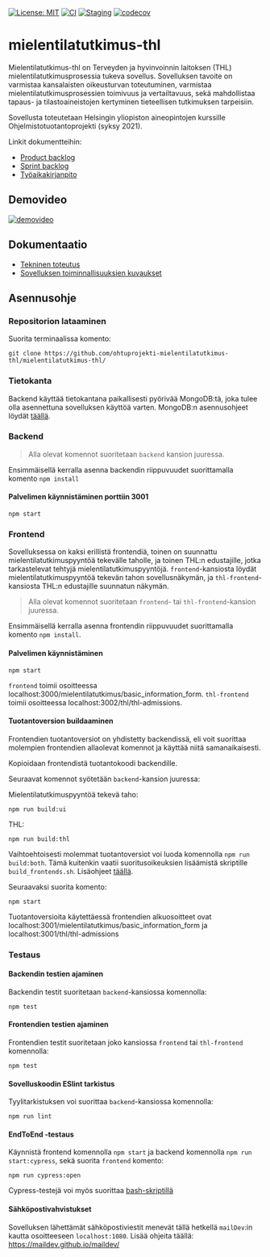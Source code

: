 [![License: MIT](https://img.shields.io/badge/License-MIT-yellow.svg)](https://opensource.org/licenses/MIT)
[![CI](https://github.com/ohtuprojekti-mielentilatutkimus-thl/mielentilatutkimus-thl/actions/workflows/cd.yml/badge.svg)](https://github.com/ohtuprojekti-mielentilatutkimus-thl/mielentilatutkimus-thl/actions/workflows/cd.yml)
[![Staging](https://github.com/ohtuprojekti-mielentilatutkimus-thl/mielentilatutkimus-thl/actions/workflows/staging.yml/badge.svg)](https://github.com/ohtuprojekti-mielentilatutkimus-thl/mielentilatutkimus-thl/actions/workflows/staging.yml)
[![codecov](https://codecov.io/gh/ohtuprojekti-mielentilatutkimus-thl/mielentilatutkimus-thl/branch/codecov/graph/badge.svg?token=rx0tIT6gVh)](https://codecov.io/gh/ohtuprojekti-mielentilatutkimus-thl/mielentilatutkimus-thl)

# mielentilatutkimus-thl

Mielentilatutkimus-thl on Terveyden ja hyvinvoinnin laitoksen (THL) mielentilatutkimusprosessia tukeva sovellus. Sovelluksen tavoite on varmistaa kansalaisten oikeusturvan toteutuminen, varmistaa mielentilatutkimusprosessien toimivuus ja vertailtavuus, sekä mahdollistaa tapaus- ja tilastoaineistojen kertyminen tieteellisen tutkimuksen tarpeisiin. 

Sovellusta toteutetaan Helsingin yliopiston aineopintojen kurssille Ohjelmistotuotantoprojekti (syksy 2021).

Linkit dokumentteihin:

* [Product backlog](https://docs.google.com/spreadsheets/d/1g_P3_va9YlYGpdnrq8FU41d5oZMHb35h9sNbHyAd-OI/edit#gid=512054485)
* [Sprint backlog](https://docs.google.com/spreadsheets/d/1kkBy4tXDKeBQ4vNx6RjYenB6CSsVMmcFq5vtddrigGc/edit#gid=2080422479)
* [Työaikakirjanpito](https://docs.google.com/spreadsheets/d/1p0x6vLt4iKnx1ox4t_BIjJfagC9palWiz4syX8-ceUE/edit#gid=0)

## Demovideo
[![demovideo](https://img.youtube.com/vi/GNzB9eid5cI/0.jpg)](https://www.youtube.com/watch?v=GNzB9eid5cI)

## Dokumentaatio


* [Tekninen toteutus](https://github.com/ohtuprojekti-mielentilatutkimus-thl/mielentilatutkimus-thl/tree/main/dokumentaatio/toteutus.md)
* [Sovelluksen toiminnallisuuksien kuvaukset](https://docs.google.com/document/d/1eri57ZCDeMbGBXXQlGoBN3HUaykOZMgz1Ea3049YLCo/edit?usp=sharing)

## Asennusohje

### Repositorion lataaminen

Suorita terminaalissa komento:
```
git clone https://github.com/ohtuprojekti-mielentilatutkimus-thl/mielentilatutkimus-thl/
```

### Tietokanta

Backend käyttää tietokantana paikallisesti pyörivää MongoDB:tä, joka tulee olla asennettuna sovelluksen käyttöä varten. MongoDB:n asennusohjeet löydät [täällä](https://docs.mongodb.com/manual/administration/install-community/).

### Backend

> Alla olevat komennot suoritetaan `backend` kansion juuressa.

Ensimmäisellä kerralla asenna backendin riippuvuudet suorittamalla komento `npm install`

#### Palvelimen käynnistäminen porttiin 3001
```
npm start
```


### Frontend

Sovelluksessa on kaksi erillistä frontendiä, toinen on suunnattu mielentilatutkimuspyyntöä tekevälle taholle, ja toinen THL:n edustajille, jotka tarkastelevat tehtyjä mielentilatutkimuspyyntöjä. `frontend`-kansiosta löydät mielentilatutkimuspyyntöä tekevän tahon sovellusnäkymän, ja `thl-frontend`-kansiosta THL:n edustajille suunnatun näkymän.

> Alla olevat komennot suoritetaan `frontend`- tai `thl-frontend`-kansion juuressa.

Ensimmäisellä kerralla asenna frontendin riippuvuudet suorittamalla komento `npm install`. 

#### Palvelimen käynnistäminen
```
npm start
```

`frontend` toimii osoitteessa localhost:3000/mielentilatutkimus/basic_information_form.
`thl-frontend` toimii osoitteessa localhost:3002/thl/thl-admissions.

#### Tuotantoversion buildaaminen

Frontendien tuotantoversiot on yhdistetty backendissä, eli voit suorittaa molempien frontendien allaolevat komennot ja käyttää niitä samanaikaisesti.

Kopioidaan frontendistä tuotantokoodi backendille.

Seuraavat komennot syötetään `backend`-kansion juuressa:

Mielentilatutkimuspyyntöä tekevä taho:
```
npm run build:ui
```

THL:
```
npm run build:thl
```

Vaihtoehtoisesti molemmat tuotantoversiot voi luoda komennolla `npm run build:both`. Tämä kuitenkin vaatii suoritusoikeuksien lisäämistä skriptille `build_frontends.sh`. Lisäohjeet [täällä](https://github.com/ohtuprojekti-mielentilatutkimus-thl/mielentilatutkimus-thl/tree/main/scripts).

Seuraavaksi suorita komento:

```
npm start
```
Tuotantoversioita käytettäessä frontendien alkuosoitteet ovat localhost:3001/mielentilatutkimus/basic_information_form ja localhost:3001/thl/thl-admissions

### Testaus

#### Backendin testien ajaminen

Backendin testit suoritetaan `backend`-kansiossa komennolla:

```
npm test
```

#### Frontendien testien ajaminen

Frontendien testit suoritetaan joko kansiossa `frontend` tai `thl-frontend` komennolla:

```
npm test
```

#### Sovelluskoodin ESlint tarkistus

Tyylitarkistuksen voi suorittaa `backend`-kansiossa komennolla:

```
npm run lint
```

#### EndToEnd -testaus  
Käynnistä frontend komennolla `npm start` ja backend komennolla `npm run start:cypress`, sekä suorita `frontend` komento:  
```
npm run cypress:open
```
Cypress-testejä voi myös suorittaa [bash-skriptillä](https://github.com/ohtuprojekti-mielentilatutkimus-thl/mielentilatutkimus-thl/tree/main/scripts)

#### Sähköpostivahvistukset  
Sovelluksen lähettämät sähköpostiviestit menevät tällä hetkellä `mailDev`:in kautta osoitteeseen `localhost:1080`.
Lisää ohjeita täällä: https://maildev.github.io/maildev/
